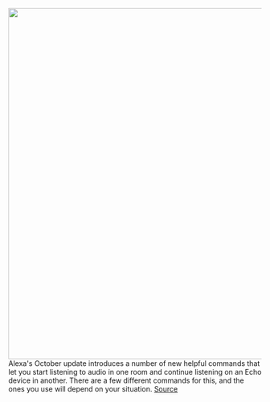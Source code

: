 <img src='https://cdn.vox-cdn.com/thumbor/MbZ3Cp7vdJEHgEjhzYO8YGcPBQ8=/0x0:2040x1360/1200x800/filters:focal(857x517:1183x843)/cdn.vox-cdn.com/uploads/chorus_image/image/70088429/dseifert_201020_4247_0003.0.0.jpg' width='700px' /><br/>
Alexa's October update introduces a number of new helpful commands that let you start listening to audio in one room and continue listening on an Echo device in another. There are a few different commands for this, and the ones you use will depend on your situation.
<a href='https://www.theverge.com/2021/11/3/22762103/alexa-october-updates-music-follow-around-house'> Source <a/>